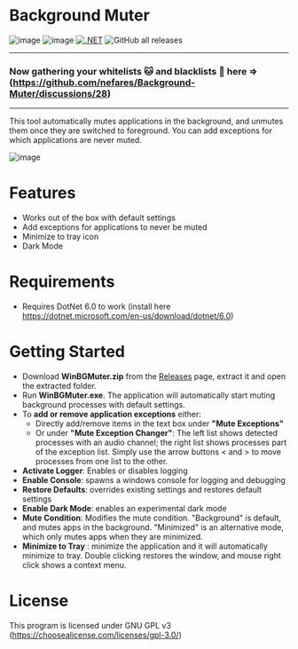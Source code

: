 
# Background Muter     
![image](https://img.shields.io/github/license/nefares/Background-Muter) ![image](https://img.shields.io/github/issues/nefares/Background-Muter) [![.NET](https://github.com/nefares/Background-Muter/actions/workflows/dotnet.yml/badge.svg)](https://github.com/nefares/Background-Muter/actions/workflows/dotnet.yml) ![GitHub all releases](https://img.shields.io/github/downloads/nefares/Background-Muter/total)

-------
### Now gathering your whitelists :cat: and blacklists :dog: here => (https://github.com/nefares/Background-Muter/discussions/28)
-------

This tool automatically mutes applications in the background, and unmutes them once they are switched to foreground.
You can add exceptions for which applications are never muted.

[comment]: ![image](https://user-images.githubusercontent.com/8545128/170842100-7c0d6dbd-acf8-4d28-b605-8a7abbbc106c.png)

![image](https://github.com/user-attachments/assets/eb353683-71df-4cc5-a833-60c150c3a528)

# Features
* Works out of the box with default settings
* Add exceptions for applications to never be muted
* Minimize to tray icon
* Dark Mode 

# Requirements
* Requires DotNet 6.0 to work (install here https://dotnet.microsoft.com/en-us/download/dotnet/6.0)

# Getting Started
 - Download **WinBGMuter.zip** from the [Releases](https://github.com/nefares/Background-Muter/releases/latest) page, extract it and open the extracted folder.
 - Run **WinBGMuter.exe**. The application will automatically start muting background processes with default settings.
 - To **add or remove application exceptions** either:
	 - Directly add/remove items in the text box under **"Mute Exceptions"**
	 - Or under **"Mute Exception Changer"**: The left list shows detected processes with an audio channel; the right list shows processes part of the exception list. Simply use the arrow buttons < and > to move processes from one list to the other.
 - **Activate Logger**: Enables or disables logging
 - **Enable Console**: spawns a windows console for logging and debugging
 - **Restore Defaults**: overrides existing settings and restores default settings
 - **Enable Dark Mode**: enables an experimental dark mode
 - **Mute Condition**: Modifies the mute condition. "Background" is default, and mutes apps in the background. "Minimized" is an alternative mode, which only mutes apps when they are minimized.
 - **Minimize to Tray** : minimize the application and it will automatically minimize to tray. Double clicking restores the window, and mouse right click shows a context menu. 

# License

This program is licensed under GNU GPL v3 (https://choosealicense.com/licenses/gpl-3.0/)

